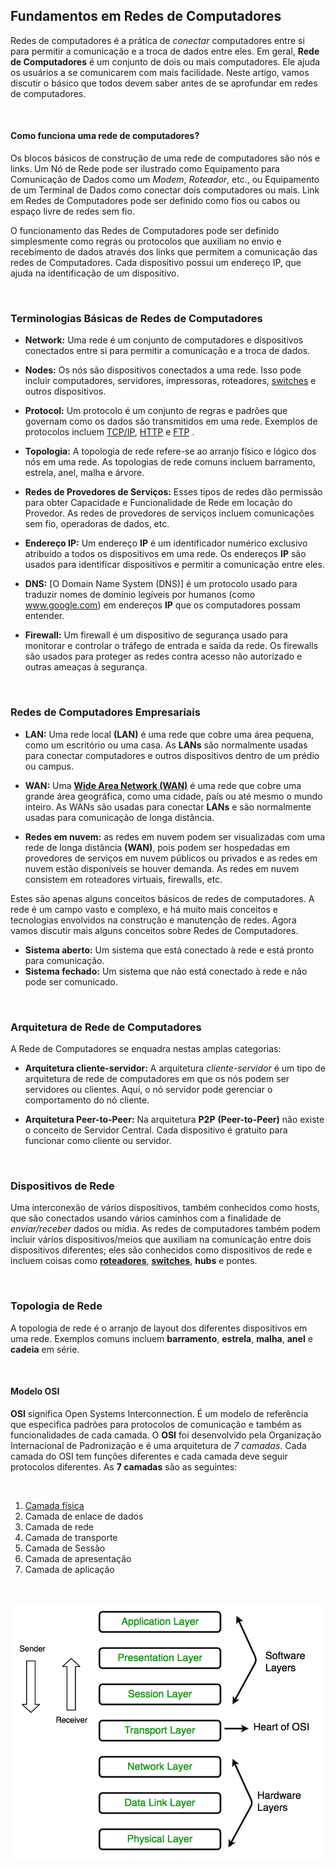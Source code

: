 ## Fundamentos em Redes de Computadores

Redes de computadores é a prática de *conectar* computadores entre si para permitir a comunicação e a troca de dados entre eles. Em geral, **Rede de Computadores** é um conjunto de dois ou mais computadores. Ele ajuda os usuários a se comunicarem com mais facilidade. Neste artigo, vamos discutir o básico que todos devem saber antes de se aprofundar em redes de computadores.

<br>

#### Como funciona uma rede de computadores?

Os blocos básicos de construção de uma rede de computadores são nós e links. Um Nó de Rede pode ser ilustrado como Equipamento para Comunicação de Dados como um *Modem*, *Roteador*, etc., ou Equipamento de um Terminal de Dados como conectar dois computadores ou mais. Link em Redes de Computadores pode ser definido como fios ou cabos ou espaço livre de redes sem fio.

O funcionamento das Redes de Computadores pode ser definido simplesmente como regras ou protocolos que auxiliam no envio e recebimento de dados através dos links que permitem a comunicação das redes de Computadores. Cada dispositivo possui um endereço IP, que ajuda na identificação de um dispositivo.

<br>

### Terminologias Básicas de Redes de Computadores

  - **Network:** Uma rede é um conjunto de computadores e dispositivos conectados entre si para permitir a comunicação e a troca de dados.

  - **Nodes:** Os nós são dispositivos conectados a uma rede. Isso pode incluir computadores, servidores, impressoras, roteadores, [switches](../layers/data_link/switches.md) e outros dispositivos.
  
  - **Protocol:** Um protocolo é um conjunto de regras e padrões que governam como os dados são transmitidos em uma rede. Exemplos de protocolos incluem [TCP/IP](#tcp-model-ancor), [HTTP](../layers/application/http.md) e [FTP](../layers/application/ftp.md) .

  - **Topologia:** A topologia de rede refere-se ao arranjo físico e lógico dos nós em uma rede. As topologias de rede comuns incluem barramento, estrela, anel, malha e árvore.
  
  - **Redes de Provedores de Serviços:** Esses tipos de redes dão permissão para obter Capacidade e Funcionalidade de Rede em locação do Provedor. As redes de provedores de serviços incluem comunicações sem fio, operadoras de dados, etc.
  
  - **Endereço IP:** Um endereço **IP** é um identificador numérico exclusivo atribuído a todos os dispositivos em uma rede. Os endereços **IP** são usados ​​para identificar dispositivos e permitir a comunicação entre eles.
  
  - **DNS:** [O Domain Name System (DNS)] é um protocolo usado para traduzir nomes de domínio legíveis por humanos (como www.google.com) em endereços **IP** que os computadores possam entender.

  - **Firewall:** Um firewall é um dispositivo de segurança usado para monitorar e controlar o tráfego de entrada e saída da rede. Os firewalls são usados ​​para proteger as redes contra acesso não autorizado e outras ameaças à segurança.


<br>

### Redes de Computadores Empresariais

- **LAN:** Uma rede local **(LAN)** é uma rede que cobre uma área pequena, como um escritório ou uma casa. As **LANs** são normalmente usadas para conectar computadores e outros dispositivos dentro de um prédio ou campus.

 - **WAN:** Uma [**Wide Area Network (WAN)**](../layers/network/WAN/intro.md) é uma rede que cobre uma grande área geográfica, como uma cidade, país ou até mesmo o mundo inteiro. As WANs são usadas para conectar **LANs** e são normalmente usadas para comunicação de longa distância.

- **Redes em nuvem:** as redes em nuvem podem ser visualizadas com uma rede de longa distância **(WAN)**, pois podem ser hospedadas em provedores de serviços em nuvem públicos ou privados e as redes em nuvem estão disponíveis se houver demanda. As redes em nuvem consistem em roteadores virtuais, firewalls, etc.

Estes são apenas alguns conceitos básicos de redes de computadores. A rede é um campo vasto e complexo, e há muito mais conceitos e tecnologias envolvidos na construção e manutenção de redes. Agora vamos discutir mais alguns conceitos sobre Redes de Computadores.

- **Sistema aberto:**  Um sistema que está conectado à rede e está pronto para comunicação. 
- **Sistema fechado:**  Um sistema que não está conectado à rede e não pode ser comunicado.

<br>

### Arquitetura de Rede de Computadores

A Rede de Computadores se enquadra nestas amplas categorias:

- **Arquitetura cliente-servidor:** A arquitetura *cliente-servidor* é um tipo de arquitetura de rede de computadores em que os nós podem ser servidores ou clientes. Aqui, o nó servidor pode gerenciar o comportamento do nó cliente.

- **Arquitetura Peer-to-Peer:** Na arquitetura **P2P** **(Peer-to-Peer)** não existe o conceito de Servidor Central. Cada dispositivo é gratuito para funcionar como cliente ou servidor.

<br>

### Dispositivos de Rede

Uma interconexão de vários dispositivos, também conhecidos como hosts, que são conectados usando vários caminhos com a finalidade de *enviar/receber* dados ou mídia. As redes de computadores também podem incluir vários dispositivos/meios que auxiliam na comunicação entre dois dispositivos diferentes; eles são conhecidos como dispositivos de rede e incluem coisas como [**roteadores**](../layers/data_link/router.md), [**switches**](../layers/data_link/switches.md), **hubs** e pontes. 

<br>

### Topologia de Rede

A topologia de rede é o arranjo de layout dos diferentes dispositivos em uma rede. Exemplos comuns incluem **barramento**, **estrela**, **malha**, **anel** e **cadeia** em série.

<br>

#### Modelo OSI 

**OSI** significa Open Systems Interconnection. É um modelo de referência que especifica padrões para protocolos de comunicação e também as funcionalidades de cada camada. O **OSI** foi desenvolvido pela Organização Internacional de Padronização e é uma arquitetura de *7 camadas*. Cada camada do OSI tem funções diferentes e cada camada deve seguir protocolos diferentes. As **7 camadas** são as seguintes: 

<br>

1. [Camada física](../layers/physical/intro.md)
2. Camada de enlace de dados
3. Camada de rede
4. Camada de transporte
5. Camada de Sessão
6. Camada de apresentação
7. Camada de aplicação

<br>

![computer network osi model](../../../../static/community/docs/tutorials/network/fundamentals/computer-network-osi-model-layers.png)

<br>

<a id="tcp-model-ancor">



</a>